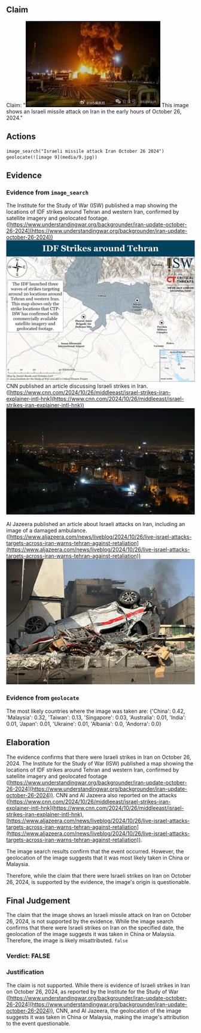 ## Claim
Claim: "![image 9](media/9.jpg) This image shows an Israeli missile attack on Iran in the early hours of October 26, 2024."

## Actions
```
image_search("Israeli missile attack Iran October 26 2024")
geolocate(![image 9](media/9.jpg))
```

## Evidence
### Evidence from `image_search`
The Institute for the Study of War (ISW) published a map showing the locations of IDF strikes around Tehran and western Iran, confirmed by satellite imagery and geolocated footage. ([https://www.understandingwar.org/backgrounder/iran-update-october-26-2024](https://www.understandingwar.org/backgrounder/iran-update-october-26-2024)) ![image 6927](media/2025-08-29_21-10-1756501849-721809.jpg) CNN published an article discussing Israeli strikes in Iran. ([https://www.cnn.com/2024/10/26/middleeast/israel-strikes-iran-explainer-intl-hnk](https://www.cnn.com/2024/10/26/middleeast/israel-strikes-iran-explainer-intl-hnk)) ![image 6928](media/2025-08-29_21-10-1756501850-121773.jpg)

Al Jazeera published an article about Israeli attacks on Iran, including an image of a damaged ambulance. ([https://www.aljazeera.com/news/liveblog/2024/10/26/live-israel-attacks-targets-across-iran-warns-tehran-against-retaliation](https://www.aljazeera.com/news/liveblog/2024/10/26/live-israel-attacks-targets-across-iran-warns-tehran-against-retaliation)) ![image 6929](media/2025-08-29_21-10-1756501850-652723.jpg)


### Evidence from `geolocate`
The most likely countries where the image was taken are: {'China': 0.42, 'Malaysia': 0.32, 'Taiwan': 0.13, 'Singapore': 0.03, 'Australia': 0.01, 'India': 0.01, 'Japan': 0.01, 'Ukraine': 0.01, 'Albania': 0.0, 'Andorra': 0.0}

## Elaboration
The evidence confirms that there were Israeli strikes in Iran on October 26, 2024. The Institute for the Study of War (ISW) published a map showing the locations of IDF strikes around Tehran and western Iran, confirmed by satellite imagery and geolocated footage ([https://www.understandingwar.org/backgrounder/iran-update-october-26-2024](https://www.understandingwar.org/backgrounder/iran-update-october-26-2024)). CNN and Al Jazeera also reported on the attacks ([https://www.cnn.com/2024/10/26/middleeast/israel-strikes-iran-explainer-intl-hnk](https://www.cnn.com/2024/10/26/middleeast/israel-strikes-iran-explainer-intl-hnk), [https://www.aljazeera.com/news/liveblog/2024/10/26/live-israel-attacks-targets-across-iran-warns-tehran-against-retaliation](https://www.aljazeera.com/news/liveblog/2024/10/26/live-israel-attacks-targets-across-iran-warns-tehran-against-retaliation)).

The image search results confirm that the event occurred. However, the geolocation of the image suggests that it was most likely taken in China or Malaysia.

Therefore, while the claim that there were Israeli strikes on Iran on October 26, 2024, is supported by the evidence, the image's origin is questionable.


## Final Judgement
The claim that the image shows an Israeli missile attack on Iran on October 26, 2024, is not supported by the evidence. While the image search confirms that there were Israeli strikes on Iran on the specified date, the geolocation of the image suggests it was taken in China or Malaysia. Therefore, the image is likely misattributed. `false`

### Verdict: FALSE

### Justification
The claim is not supported. While there is evidence of Israeli strikes in Iran on October 26, 2024, as reported by the Institute for the Study of War ([https://www.understandingwar.org/backgrounder/iran-update-october-26-2024](https://www.understandingwar.org/backgrounder/iran-update-october-26-2024)), CNN, and Al Jazeera, the geolocation of the image suggests it was taken in China or Malaysia, making the image's attribution to the event questionable.
